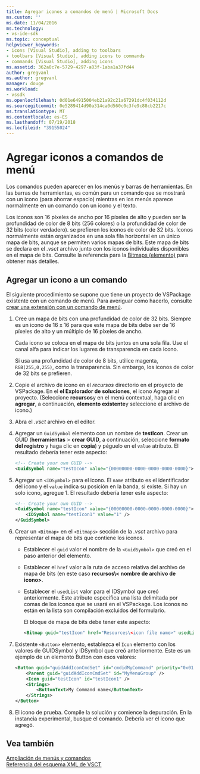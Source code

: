 ```yaml
---
title: Agregar iconos a comandos de menú | Microsoft Docs
ms.custom: ''
ms.date: 11/04/2016
ms.technology:
- vs-ide-sdk
ms.topic: conceptual
helpviewer_keywords:
- icons [Visual Studio], adding to toolbars
- toolbars [Visual Studio], adding icons to commands
- commands [Visual Studio], adding icons
ms.assetid: 362a0c7e-5729-4297-a83f-1aba1a37fd44
author: gregvanl
ms.author: gregvanl
manager: douge
ms.workload:
- vssdk
ms.openlocfilehash: 0d01e64915004eb21a92c21a67291dc4f034112d
ms.sourcegitcommit: 0e5289414d90a314ca0d560c0c3fe9c88cb2217c
ms.translationtype: MT
ms.contentlocale: es-ES
ms.lasthandoff: 07/19/2018
ms.locfileid: "39155024"
---
```

# <a name="add-icons-to-menu-commands"></a>Agregar iconos a comandos de menú
Los comandos pueden aparecer en los menús y barras de herramientas. En las barras de herramientas, es común para un comando que se mostrará con un icono (para ahorrar espacio) mientras en los menús aparece normalmente en un comando con un icono y el texto.  
  
 Los iconos son 16 píxeles de ancho por 16 píxeles de alto y pueden ser la profundidad de color de 8 bits (256 colores) o la profundidad de color de 32 bits (color verdadero). se prefieren los iconos de color de 32 bits. Iconos normalmente están organizados en una sola fila horizontal en un único mapa de bits, aunque se permiten varios mapas de bits. Este mapa de bits se declara en el *.vsct* archivo junto con los iconos individuales disponibles en el mapa de bits. Consulte la referencia para la [Bitmaps (elemento)](../extensibility/bitmaps-element.md) para obtener más detalles.  
  
## <a name="add-an-icon-to-a-command"></a>Agregar un icono a un comando  
 El siguiente procedimiento se supone que tiene un proyecto de VSPackage existente con un comando de menú. Para averiguar cómo hacerlo, consulte [crear una extensión con un comando de menú](../extensibility/creating-an-extension-with-a-menu-command.md).  
  
1.  Cree un mapa de bits con una profundidad de color de 32 bits. Siempre es un icono de 16 x 16 para que este mapa de bits debe ser de 16 píxeles de alto y un múltiplo de 16 píxeles de ancho.  
  
     Cada icono se coloca en el mapa de bits juntos en una sola fila. Use el canal alfa para indicar los lugares de transparencia en cada icono.  
  
     Si usa una profundidad de color de 8 bits, utilice magenta, `RGB(255,0,255)`, como la transparencia. Sin embargo, los iconos de color de 32 bits se prefieren.  
  
2.  Copie el archivo de icono en el *recursos* directorio en el proyecto de VSPackage. En el **el Explorador de soluciones**, el icono Agregar al proyecto. (Seleccione **recursos**y en el menú contextual, haga clic en **agregar**, a continuación, **elemento existente**y seleccione el archivo de icono.)  
  
3.  Abra el *.vsct* archivo en el editor.  
  
4.  Agregar un `GuidSymbol` elemento con un nombre de **testIcon**. Crear un GUID (**herramientas** > **crear GUID**, a continuación, seleccione **formato del registro** y haga clic en **copia**) y péguelo en el `value` atributo. El resultado debería tener este aspecto:  
  
    ```xml  
    <!-- Create your own GUID -->  
    <GuidSymbol name="testIcon" value="{00000000-0000-0000-0000-0000}">  
    ```  
  
5.  Agregar un `<IDSymbol>` para el icono. El `name` atributo es el identificador del icono y el `value` indica su posición en la banda, si existe. Si hay un solo icono, agregue 1. El resultado debería tener este aspecto:  
  
    ```xml  
    <!-- Create your own GUID -->  
    <GuidSymbol name="testIcon" value="{00000000-0000-0000-0000-0000}">  
        <IDSymbol name="testIcon1" value="1" />  
    </GuidSymbol>  
    ```  
  
6.  Crear un `<Bitmap>` en el `<Bitmaps>` sección de la *.vsct* archivo para representar el mapa de bits que contiene los iconos.  
  
    -   Establecer el `guid` valor el nombre de la `<GuidSymbol>` que creó en el paso anterior del elemento.  
  
    -   Establecer el `href` valor a la ruta de acceso relativa del archivo de mapa de bits (en este caso **recursos\\< nombre de archivo de icono\>**.  
  
    -   Establecer el `usedList` valor para el IDSymbol que creó anteriormente. Este atributo especifica una lista delimitada por comas de los iconos que se usará en el VSPackage. Los iconos no están en la lista son compilación excluidos del formulario.  
  
         El bloque de mapa de bits debe tener este aspecto:  
  
        ```xml  
        <Bitmap guid="testIcon" href="Resources\<icon file name>" usedList="testIcon1"/>  
        ```  
  
7.  Existente `<Button>` elemento, establezca el `Icon` elemento con los valores de GUIDSymbol y IDSymbol que creó anteriormente. Este es un ejemplo de un elemento Button con esos valores:  
  
    ```xml  
    <Button guid="guidAddIconCmdSet" id="cmdidMyCommand" priority="0x0100" type="Button">  
        <Parent guid="guidAddIconCmdSet" id="MyMenuGroup" />  
        <Icon guid="testIcon" id="testIcon1" />  
        <Strings>  
            <ButtonText>My Command name</ButtonText>  
        </Strings>  
    </Button>  
    ```  
  
8.  El icono de prueba. Compile la solución y comience la depuración. En la instancia experimental, busque el comando. Debería ver el icono que agregó.  
  
## <a name="see-also"></a>Vea también  
 [Ampliación de menús y comandos](../extensibility/extending-menus-and-commands.md)   
 [Referencia del esquema XML de VSCT](../extensibility/vsct-xml-schema-reference.md)